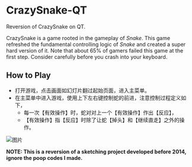 # CrazySnake-QT
Reversion of CrazySnake on QT.

CrazySnake is a game rooted in the gameplay of *Snake*.
This game refreshed the fundamental controlling logic of *Snake* and created a super hard version of it.
Note that about 65% of gamers failed this game at the first step. Consider carefully before you crash into your keyboard.

## How to Play
- 打开游戏，点击画面如幻灯片翻过起始页面，进入主菜单。
- 在主菜单中进入游戏，使用上下左右键控制蛇的前进，注意控制过程定义如下，
  - 每一次【有效操作】时，蛇对对上一个【有效操作】作出【反应】，
  - 【有效操作】指【反应】时除了让蛇【掉头】和【继续直走】之外的操作。

![图片](https://user-images.githubusercontent.com/47021599/200893661-2d0a5e48-a483-42cb-a2af-8287825b8514.png)

**NOTE: This is a reversion of a sketching project developed before 2014, ignore the poop codes I made.**
